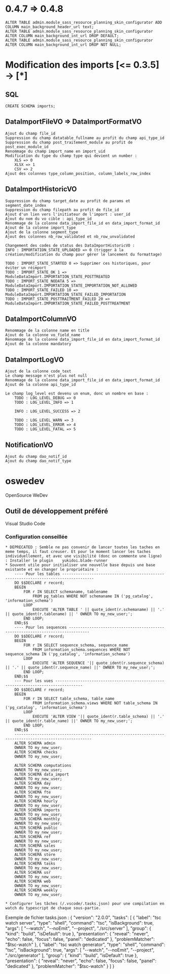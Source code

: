 # 0.4.7 => 0.4.8
    ALTER TABLE admin.module_sass_resource_planning_skin_configurator ADD COLUMN main_background_header_url text;
    ALTER TABLE admin.module_sass_resource_planning_skin_configurator ALTER COLUMN main_background_int_url DROP DEFAULT;
    ALTER TABLE admin.module_sass_resource_planning_skin_configurator ALTER COLUMN main_background_int_url DROP NOT NULL;

# Modification des imports [<= 0.3.5] -> [*]

## SQL
    CREATE SCHEMA imports;

## DataImportFileVO => DataImportFormatVO
    Ajout du champ file_id
    Suppression du champ datatable_fullname au profit du champ api_type_id
    Suppression du champ post_traitement_module au profit de post_exec_module_id
    Renommage du champ import_name en import_uid
    Modification du type du champ type qui devient un number :
        XLS => 0
        XLSX => 1
        CSV => 2
    Ajout des colonnes type_column_position, column_labels_row_index

## DataImportHistoricVO
    Suppression du champ target_date au profit de params et segment_date_index
    Suppression du champ filepath au profit de file_id
    Ajout d'un lien vers l'initiateur de l'import : user_id
    Ajout du nom du vo cible : api_type_id
    Renommage de la colonne data_import_file_id en data_import_format_id
    Ajout de la colonne import_type
    Ajout de la colonne segment_type
    Ajout des colonnes nb_row_validated et nb_row_unvalidated
    
    Changement des codes de status des DataImportHistoricVO :
    INFO : IMPORTATION_STATE_UPLOADED => 0 (trigger à la création/modification du champ pour gérer le lancement du formattage)

    TODO : IMPORT_STATE_STARTED 0 => Supprimer ces historiques, pour éviter un réimport
    TODO : IMPORT_STATE_OK 1 => ModuleDataImport.IMPORTATION_STATE_POSTTREATED
    TODO : IMPORT_STATE_NODATA 5 => ModuleDataImport.IMPORTATION_STATE_IMPORTATION_NOT_ALLOWED
    TODO : IMPORT_STATE_FAILED 10 => ModuleDataImport.IMPORTATION_STATE_FAILED_IMPORTATION
    TODO : IMPORT_STATE_POSTTRAITMENT_FAILED 20 => ModuleDataImport.IMPORTATION_STATE_FAILED_POSTTREATMENT

## DataImportColumnVO
    Renommage de la colonne name en title
    Ajout de la colonne vo_field_name
    Renommage de la colonne data_import_file_id en data_import_format_id
    Ajout de la colonne mandatory

## DataImportLogVO
    Ajout de la colonne code_text    
    Le champ message n'est plus not null
    Renommage de la colonne data_import_file_id en data_import_format_id
    Ajout de la colonne api_type_id

    Le champ log_level est devenu un enum, donc un nombre en base :
        TODO : LOG_LEVEL_DEBUG => 0
        TODO : LOG_LEVEL_INFO => 1
        
        INFO : LOG_LEVEL_SUCCESS => 2
        
        TODO : LOG_LEVEL_WARN => 3
        TODO : LOG_LEVEL_ERROR => 4
        TODO : LOG_LEVEL_FATAL => 5

## NotificationVO
    Ajout du champ dao_notif_id
    Ajout du champ dao_notif_type

# oswedev
OpenSource WeDev

## Outil de développement préféré
Visual Studio Code
### Configuration conseillée 
    * DEPRECATED : Semble ne pas convenir de lancer toutes les taches en meme temps, il faut creuser. Et pour le moment lancer les taches individuellement, et avec une visibilité (donc on commente une ligne) : Installer le plugin    yukidoi.blade-runner
    * Souvent utile pour initialiser une nouvelle base depuis une base existante et en changer le propriétaire : 
        ---- Pour les tables ------------------------------------------------------------------------------------
        DO $$DECLARE r record;
        BEGIN
            FOR r IN SELECT schemaname, tablename 
                FROM pg_tables WHERE NOT schemaname IN ('pg_catalog', 'information_schema')
            LOOP
                EXECUTE 'ALTER TABLE ' || quote_ident(r.schemaname) || '.' || quote_ident(r.tablename) || ' OWNER TO my_new_user;';
            END LOOP;
        END;$$ 
        ---- Pour les sequences -------------------------------------------------------------------------------
        DO $$DECLARE r record;
        BEGIN
            FOR r IN SELECT sequence_schema, sequence_name 
                FROM information_schema.sequences WHERE NOT sequence_schema IN ('pg_catalog', 'information_schema')
            LOOP
                EXECUTE 'ALTER SEQUENCE '|| quote_ident(r.sequence_schema) || '.' || quote_ident(r.sequence_name) ||' OWNER TO my_new_user;';
            END LOOP;
        END;$$
        --- Pour les vues ----------------------------------------------------------------------------------
        DO $$DECLARE r record;
        BEGIN
            FOR r IN SELECT table_schema, table_name 
                FROM information_schema.views WHERE NOT table_schema IN ('pg_catalog', 'information_schema')
            LOOP
                EXECUTE 'ALTER VIEW '|| quote_ident(r.table_schema) || '.' || quote_ident(r.table_name) ||' OWNER TO my_new_user;';
            END LOOP;
        END;$$
        --------------------------------------------------------------------------------------------------------
        ALTER SCHEMA admin
        OWNER TO my_new_user;
        ALTER SCHEMA checks
        OWNER TO my_new_user;

        ALTER SCHEMA computations
        OWNER TO my_new_user;
        ALTER SCHEMA data_import
        OWNER TO my_new_user;
        ALTER SCHEMA day
        OWNER TO my_new_user;
        ALTER SCHEMA fte
        OWNER TO my_new_user;
        ALTER SCHEMA hourly
        OWNER TO my_new_user;
        ALTER SCHEMA imports
        OWNER TO my_new_user;
        ALTER SCHEMA monthly
        OWNER TO my_new_user;
        ALTER SCHEMA public
        OWNER TO my_new_user;
        ALTER SCHEMA ref
        OWNER TO my_new_user;
        ALTER SCHEMA sales
        OWNER TO my_new_user;
        ALTER SCHEMA store
        OWNER TO my_new_user;
        ALTER SCHEMA tasks
        OWNER TO my_new_user;
        ALTER SCHEMA usr
        OWNER TO my_new_user;
        ALTER SCHEMA web
        OWNER TO my_new_user;
        ALTER SCHEMA weekly
        OWNER TO my_new_user;

    * Configurer les tâches (/.vscode/.tasks.json) pour une compilation en watch du typescript de chaque sous-partie. 
Exemple de fichier tasks.json :
{
    "version": "2.0.0",
    "tasks": [
        {
            "label": "tsc watch server",
            "type": "shell",
            "command": "tsc",
            "isBackground": true,
            "args": [
                "--watch",
                "--noEmit",
                "--project",
                "./src/server"
            ],
            "group": {
                "kind": "build",
                "isDefault": true
            },
            "presentation": {
                "reveal": "never",
                "echo": false,
                "focus": false,
                "panel": "dedicated"
            },
            "problemMatcher": "$tsc-watch"
        },
        {
            "label": "tsc watch generator",
            "type": "shell",
            "command": "tsc",
            "isBackground": true,
            "args": [
                "--watch",
                "--noEmit",
                "--project",
                "./src/generator"
            ],
            "group": {
                "kind": "build",
                "isDefault": true
            },
            "presentation": {
                "reveal": "never",
                "echo": false,
                "focus": false,
                "panel": "dedicated"
            },
            "problemMatcher": "$tsc-watch"
        }
    ]
}